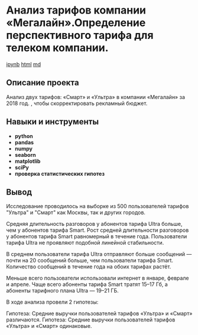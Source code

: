 # Анализ тарифов компании «Мегалайн».Определение перспективного тарифа для телеком компании.

[ipynb](https://github.com/wolganovikova/Portfolio/blob/master/Analysis%20of%20the%20company's%20tariffs/Analysis%20of%20the%20company's%20tariffs.ipynb) [html](https://github.com/wolganovikova/Portfolio/blob/master/Analysis%20of%20the%20company's%20tariffs/Analysis%20of%20the%20company's%20tariffs.html) [md](https://github.com/wolganovikova/Portfolio/blob/master/Analysis%20of%20the%20company's%20tariffs/Analysis%20of%20the%20company's%20tariffs.md)

## Описание проекта

Анализ двух тарифов: «Смарт» и «Ультра» в компании «Мегалайн» за 2018 год. , чтобы скорректировать рекламный бюджет.


## Навыки и инструменты

- **python**
- **pandas**
- **numpy**
- **seaborn**
- **matplotlib**
- **sciPy**
- **проверка статистических гипотез**



## Вывод

Исследование проводилось на выборке из 500 пользователей тарифов "Ультра" и "Смарт" как Москвы, так и других городов.

Средняя длительность разговоров у абонентов тарифа Ultra больше, чем у абонентов тарифа Smart. Рост средней длительности разговоров у абонентов тарифа Smart равномерный в течение года. Пользователи тарифа Ultra не проявляют подобной линейной стабильности.

В среднем пользователи тарифа Ultra отправляют больше сообщений — почти на 20 сообщений больше, чем пользователи тарифа Smart. Количество сообщений в течение года на обоих тарифах растёт.

Меньше всего пользователи использовали интернет в январе, феврале и апреле. Чаще всего абоненты тарифа Smart тратят 15–17 Гб, а абоненты тарифного плана Ultra — 19–21 ГБ.

В ходе анализа провели 2 гипотезы:

Гипотеза: Средние выручки пользователей тарифов «Ультра» и «Смарт» различаются.
Гипотеза: Средние выручки пользователей тарифов «Ультра» и «Смарт» одинаковые.